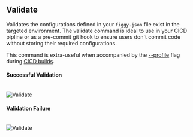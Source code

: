 

## Validate

Validates the configurations defined in your `figgy.json` file exist in the targeted environment. The validate command
is ideal to use in your CICD pipline or as a pre-commit git hook to ensure users don't commit code without storing
their required configurations. 

This command is extra-useful when accompanied by the [--profile](/docs/commands/flags/profile/) flag during [CICD builds](/docs/user-guides/how-to/cicd-validation.html).


#### Successful Validation
<br/>![Validate](/docs/images/gifs/validate-success.gif)<br/>



#### Validation Failure
<br/>![Validate](/docs/images/gifs/validate-fail.gif)<br/>
